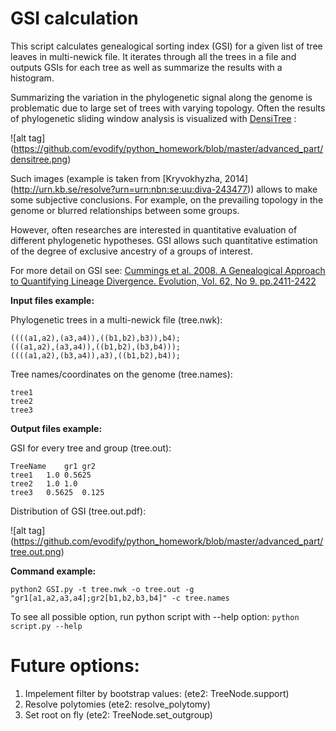 # GSI calculation

This script calculates genealogical sorting index (GSI) for a given list of tree leaves in multi-newick file. It iterates through all the trees in a file and outputs GSIs for each tree as well as summarize the results with a histogram.

Summarizing the variation in the phylogenetic signal along the genome is problematic due to  large set of trees with varying topology. Often the results of phylogenetic sliding window analysis is visualized with [DensiTree](https://www.cs.auckland.ac.nz/~remco/DensiTree/) :

![alt tag] (https://github.com/evodify/python_homework/blob/master/advanced_part/densitree.png)


Such images (example is taken from [Kryvokhyzha, 2014] (http://urn.kb.se/resolve?urn=urn:nbn:se:uu:diva-243477)) allows to make some subjective conclusions. For example, on the prevailing topology in the genome or blurred relationships between some groups.

However, often researches are interested in quantitative evaluation of different phylogenetic hypotheses. GSI allows such quantitative estimation of the degree of exclusive ancestry of a groups of interest.

For more detail on GSI see: [Cummings et al. 2008. A Genealogical Approach to Quantifying Lineage Divergence. Evolution, Vol. 62, No 9. pp.2411-2422](http://onlinelibrary.wiley.com/doi/10.1111/j.1558-5646.2008.00442.x/full)

**Input files example:**

Phylogenetic trees in a multi-newick file (tree.nwk):
```
((((a1,a2),(a3,a4)),((b1,b2),b3)),b4);
(((a1,a2),(a3,a4)),((b1,b2),(b3,b4)));
((((a1,a2),(b3,a4)),a3),((b1,b2),b4));
```

Tree names/coordinates on the genome (tree.names):
```
tree1
tree2
tree3
```

**Output files example:**

GSI for every tree and group (tree.out):
```
TreeName    gr1 gr2
tree1   1.0 0.5625
tree2   1.0 1.0
tree3   0.5625  0.125
```
Distribution of GSI (tree.out.pdf):


![alt tag] (https://github.com/evodify/python_homework/blob/master/advanced_part/tree.out.png)

**Command example:**
```
python2 GSI.py -t tree.nwk -o tree.out -g "gr1[a1,a2,a3,a4];gr2[b1,b2,b3,b4]" -c tree.names
```

To see all possible option, run python script with --help option: `python script.py --help`


# Future options:
1. Impelement filter by bootstrap values: (ete2: TreeNode.support)
2. Resolve polytomies (ete2: resolve_polytomy)
3. Set root on fly (ete2: TreeNode.set_outgroup)
